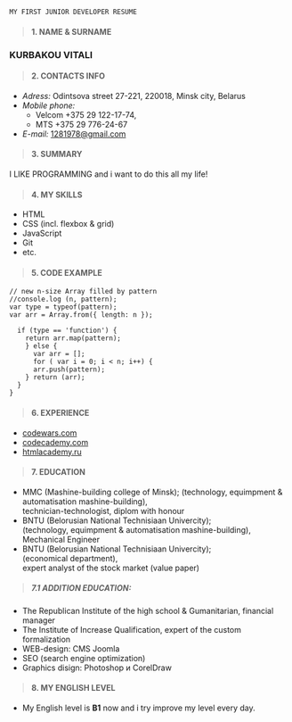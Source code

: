     MY FIRST JUNIOR DEVELOPER RESUME

> #### 1. NAME & SURNAME ####

   ### KURBAKOU VITALI
   
   
> #### 2. CONTACTS INFO ####

* *Adress:* Odintsova street 27-221, 220018, Minsk city, Belarus  
* *Mobile phone:* 
    * Velcom +375 29 122-17-74, 
    * MTS +375 29 776-24-67 
* *E-mail:* 1281978@gmail.com

> #### 3. SUMMARY ####

I LIKE PROGRAMMING and i want to do this all my life!

> #### 4. MY SKILLS ####

* HTML
* CSS (incl. flexbox & grid)
* JavaScript
* Git
* etc.

> #### 5. CODE EXAMPLE ####

```function sequence(n, pattern) {
// new n-size Array filled by pattern
//console.log (n, pattern);
var type = typeof(pattern);
var arr = Array.from({ length: n });

  if (type == 'function') { 
    return arr.map(pattern);
    } else {
      var arr = [];
      for ( var i = 0; i < n; i++) {
      arr.push(pattern);
    } return (arr);
  }
}
```

> #### 6. EXPERIENCE ####

* [codewars.com](https://www.codewars.com/users/Vitalij21 "codewars.com/users/Vitalij21")
* [codecademy.com](https://www.codecademy.com/profiles/Vitalij21 "codecademy.com/profiles/Vitalij21")
* [htmlacademy.ru](https://htmlacademy.ru/profile/id833887 "htmlacademy.ru/profile/id833887")

> #### 7. EDUCATION ####

* MMC (Mashine-building college of Minsk); 
(technology, equimpment & automatisation mashine-building),  
technician-technologist,  diplom with honour  
* BNTU (Belorusian National Technisiaan Univercity);  
(technology, equimpment & automatisation mashine-building),  
Mechanical Engineer  
* BNTU (Belorusian National Technisiaan Univercity);  
(economical department),  
expert analyst of the stock market (value paper)

> ##### 7.1  ADDITION EDUCATION: #####
- The Republican Institute of the high school & Gumanitarian, financial manager
- The Institute of Increase Qualification,   expert of the custom formalization
- WEB-design: CMS Joomla
- SEO (search engine optimization)
- Graphics disign: Photoshop и CorelDraw

> #### 8. MY ENGLISH LEVEL ####

- My English level is **B1** now and i try improve my level every day.
